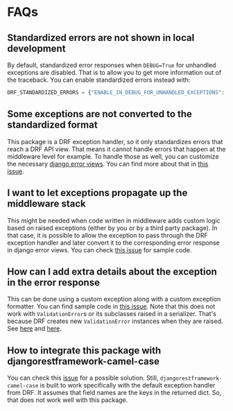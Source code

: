 # FAQs

## Standardized errors are not shown in local development

By default, standardized error responses when `DEBUG=True` for unhandled exceptions are disabled.
That is to allow you to get more information out of the traceback. You can enable standardized errors
instead with:

```python
DRF_STANDARDIZED_ERRORS = {"ENABLE_IN_DEBUG_FOR_UNHANDLED_EXCEPTIONS": True}
```


## Some exceptions are not converted to the standardized format

This package is a DRF exception handler, so it only standardizes errors that reach a DRF API view.
That means it cannot handle errors that happen at the middleware level for example. To handle those
as well, you can customize the necessary [django error views](https://docs.djangoproject.com/en/dev/topics/http/views/#customizing-error-views).
You can find more about that in [this issue](https://github.com/ghazi-git/drf-standardized-errors/issues/44).


## I want to let exceptions propagate up the middleware stack

This might be needed when code written in middleware adds custom logic based on raised exceptions
(either by you or by a third party package). In that case, it is possible to allow the exception
to pass through the DRF exception handler and later convert it to the corresponding error response
in django error views. You can check [this issue](https://github.com/ghazi-git/drf-standardized-errors/issues/91#issuecomment-2397956441) for sample code.


## How can I add extra details about the exception in the error response

This can be done using a custom exception along with a custom exception formatter. You can find sample
code in [this issue](https://github.com/ghazi-git/drf-standardized-errors/issues/95#issuecomment-2661633736).
Note that this does not work with `ValidationError`s or its subclasses raised in a serializer. That's
because DRF creates new `ValidationError` instances when they are raised. See
[here](https://github.com/encode/django-rest-framework/blob/f30c0e2eedda410a7e6a0d1b351377a9084361b4/rest_framework/serializers.py#L221-L231)
and [here](https://github.com/encode/django-rest-framework/blob/f30c0e2eedda410a7e6a0d1b351377a9084361b4/rest_framework/serializers.py#L443-L448).


## How to integrate this package with djangorestframework-camel-case

You can check this [issue](https://github.com/ghazi-git/drf-standardized-errors/issues/59#issuecomment-1889826918)
for a possible solution. Still, `djangorestframework-camel-case` is built to work specifically with
the default exception handler from DRF. It assumes that field names are the keys in the returned dict.
So, that does not work well with this package.
